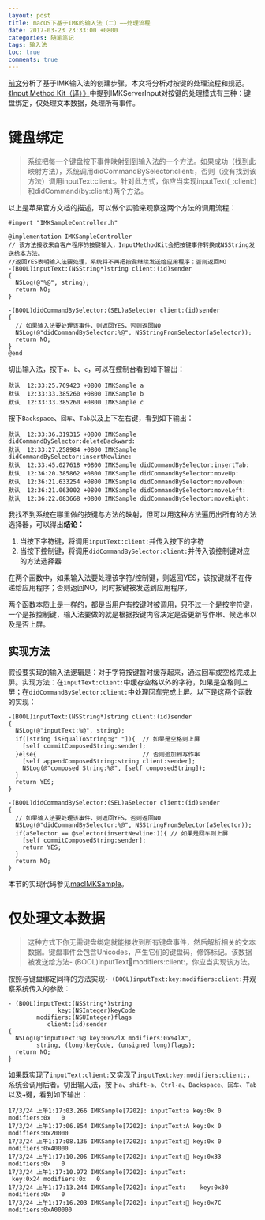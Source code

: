 ```yaml
---
layout: post
title: macOS下基于IMK的输入法（二）——处理流程
date: 2017-03-23 23:33:00 +0800
categories: 随笔笔记
tags: 输入法
toc: true
comments: true
---
```

[前文](http://palanceli.com/2017/03/05/2017/0305macOSIMKSample1/)分析了基于IMK输入法的创建步骤，本文将分析对按键的处理流程和规范。[《Input Method Kit（译）》](http://palanceli.com/2017/03/06/2017/0306InputMethodKit/#IMKServerInput)中提到IMKServerInput对按键的处理模式有三种：键盘绑定，仅处理文本数据，处理所有事件。<!-- more -->
# 键盘绑定
> 系统把每一个键盘按下事件映射到到输入法的一个方法。如果成功（找到此映射方法），系统调用didCommandBySelector:client:，否则（没有找到该方法）调用inputText:client:。针对此方式，你应当实现inputText(_:client:) 和didCommand(by:client:)两个方法。

以上是苹果官方文档的描述，可以做个实验来观察这两个方法的调用流程：
``` obj-c
#import "IMKSampleController.h"

@implementation IMKSampleController
// 该方法接收来自客户程序的按键输入，InputMethodKit会把按键事件转换成NSString发送给本方法。
//返回YES表明输入法要处理，系统将不再把按键继续发送给应用程序；否则返回NO
-(BOOL)inputText:(NSString*)string client:(id)sender
{
  NSLog(@"%@", string);
  return NO;
}

-(BOOL)didCommandBySelector:(SEL)aSelector client:(id)sender
{
  // 如果输入法要处理该事件，则返回YES，否则返回NO
  NSLog(@"didCommandBySelector:%@", NSStringFromSelector(aSelector));
  return NO;
}
@end
```
切出输入法，按下`a`、`b`、`c`，可以在控制台看到如下输出：
```
默认  12:33:25.769423 +0800 IMKSample a
默认  12:33:33.385260 +0800 IMKSample b
默认  12:33:33.385260 +0800 IMKSample c
```
按下`Backspace`、`回车`、`Tab`以及上下左右键，看到如下输出：
```
默认  12:33:36.319315 +0800 IMKSample didCommandBySelector:deleteBackward:
默认  12:33:27.258984 +0800 IMKSample didCommandBySelector:insertNewline:
默认  12:33:45.027618 +0800 IMKSample didCommandBySelector:insertTab:
默认  12:36:20.385862 +0800 IMKSample didCommandBySelector:moveUp:
默认  12:36:21.633254 +0800 IMKSample didCommandBySelector:moveDown:
默认  12:36:21.063002 +0800 IMKSample didCommandBySelector:moveLeft:
默认  12:36:22.083668 +0800 IMKSample didCommandBySelector:moveRight:
```
我找不到系统在哪里做的按键与方法的映射，但可以用这种方法遍历出所有的方法选择器，可以得出**结论：**
1. 当按下字符键，将调用`input​Text:​client:​`并传入按下的字符
2. 当按下控制键，将调用`did​Command​By​Selector:​client:​`并传入该控制键对应的方法选择器

在两个函数中，如果输入法要处理该字符/控制键，则返回YES，该按键就不在传递给应用程序；否则返回NO，同时按键被发送到应用程序。

两个函数本质上是一样的，都是当用户有按键时被调用，只不过一个是按字符键，一个是按控制键，输入法要做的就是根据按键内容决定是否更新写作串、候选串以及是否上屏。
## 实现方法
假设要实现的输入法逻辑是：对于字符按键暂时缓存起来，通过回车或空格完成上屏。实现方法：在`input​Text:​client:​`中缓存空格以外的字符，如果是空格则上屏；在`did​Command​By​Selector:​client:​`中处理回车完成上屏。以下是这两个函数的实现：
``` obj-c
-(BOOL)inputText:(NSString*)string client:(id)sender
{
  NSLog(@"inputText:%@", string);
  if([string isEqualToString:@" "]){  // 如果是空格则上屏
    [self commitComposedString:sender];
  }else{                              // 否则追加到写作串
    [self appendComposedString:string client:sender];
    NSLog(@"composed String:%@", [self composedString]);
  }
  return YES;
}

-(BOOL)didCommandBySelector:(SEL)aSelector client:(id)sender
{
  // 如果输入法要处理该事件，则返回YES，否则返回NO
  NSLog(@"didCommandBySelector:%@", NSStringFromSelector(aSelector));
  if(aSelector == @selector(insertNewline:)){ // 如果是回车则上屏
    [self commitComposedString:sender];
    return YES;
  }
  return NO;
}
```
本节的实现代码参见[macIMKSample](https://github.com/palanceli/macIMKSample/tree/v1.1)。
# 仅处理文本数据
> 这种方式下你无需键盘绑定就能接收到所有键盘事件，然后解析相关的文本数据。键盘事件会包含Unicodes，产生它们的键盘码，修饰标记。该数据被发送给方法- (BOOL)inputText:key:modifiers:client:，你应当实现该方法。

按照与键盘绑定同样的方法实现`- (BOOL)inputText:key:modifiers:client:`并观察系统传入的参数：
``` obj-c
- (BOOL)inputText:(NSString*)string
              key:(NSInteger)keyCode
        modifiers:(NSUInteger)flags
           client:(id)sender
{
  NSLog(@"inputText:%@ key:0x%2lX modifiers:0x%4lX",
        string, (long)keyCode, (unsigned long)flags);
  return NO;
}
```
如果既实现了`input​Text:​client:​`又实现了`input​Text:​key:​modifiers:​client:​`，系统会调用后者。切出输入法，按下`a`、`shift-a`、`Ctrl-a`、`Backspace`、`回车`、`Tab`以及`→`键，看到如下输出：
```
17/3/24 上午1:17:03.266 IMKSample[7202]: inputText:a key:0x 0 modifiers:0x   0
17/3/24 上午1:17:06.854 IMKSample[7202]: inputText:A key:0x 0 modifiers:0x20000
17/3/24 上午1:17:08.136 IMKSample[7202]: inputText: key:0x 0 modifiers:0x40000
17/3/24 上午1:17:10.206 IMKSample[7202]: inputText: key:0x33 modifiers:0x   0
17/3/24 上午1:17:10.972 IMKSample[7202]: inputText:
 key:0x24 modifiers:0x   0
17/3/24 上午1:17:13.244 IMKSample[7202]: inputText:    key:0x30 modifiers:0x   0
17/3/24 上午1:17:16.203 IMKSample[7202]: inputText: key:0x7C modifiers:0xA00000
```




